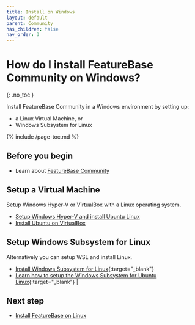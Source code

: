 ```yaml
---
title: Install on Windows
layout: default
parent: Community
has_children: false
nav_order: 3
---
```


# How do I install FeatureBase Community on Windows?
{: .no_toc }

Install FeatureBase Community in a Windows environment by setting up:
* a Linux Virtual Machine, or
* Windows Subsystem for Linux

{% include /page-toc.md %}

## Before you begin

* Learn about [FeatureBase Community](/docs/community/com-home)

## Setup a Virtual Machine

Setup Windows Hyper-V or VirtualBox with a Linux operating system.

* [Setup Windows Hyper-V and install Ubuntu Linux](https://wiki.ubuntu.com/Hyper-V)
* [Install Ubuntu on VirtualBox](https://ubuntu.com/tutorials/how-to-run-ubuntu-desktop-on-a-virtual-machine-using-virtualbox#1-overview)

## Setup Windows Subsystem for Linux

Alternatively you can setup WSL and install Linux.

* [Install Windows Subsystem for Linux](https://learn.microsoft.com/en-us/windows/wsl/install){:target="_blank"}
* [Learn how to setup the Windows Subsystem for Ubuntu Linux](https://ubuntu.com/tutorials/install-ubuntu-on-wsl2-on-windows-11-with-gui-support#1-overview){:target="_blank"} |

## Next step

* [Install FeatureBase on Linux](/docs/community/com-install-linux)
